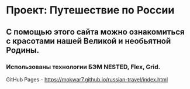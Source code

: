 # Проект: Путешествие по России

## С помощью этого сайта можно ознакомиться с красотами нашей Великой и необьятной Родины.

### Использованы технологии БЭМ NESTED, Flex, Grid.

GitHub Pages - https://mokwar7.github.io/russian-travel/index.html